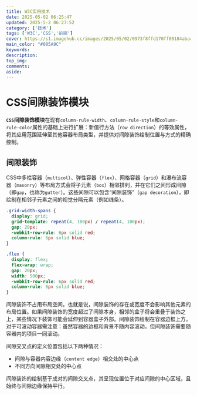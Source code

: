 ```yaml
---
title: W3C实用技术
date: 2025-05-02 06:25:47
updated: 2025-5-2 06:27:52
category: ['技术']
tags: ['W3C','CSS','前端']
cover: https://s1.imagehub.cc/images/2025/05/02/0973f8ffd170ff00184aba4ea012e119.md.png
main_color: "#005A9C"
keywords:
description:
top_img:
comments:
aside:
---
```

# CSS间隙装饰模块

**`CSS`间隙装饰模块**在现有`column-rule-width`、`column-rule-style`和`column-rule-color`属性的基础上进行扩展：新值行方法（`row direction`）的等效属性，将其应用范围延伸至其他容器布局类型，并提供对间隙装饰绘制位置与方式的精确控制。

## 间隙装饰

CSS中多栏容器（`multicol`）、弹性容器（`flex`）、网格容器（`grid`）和瀑布流容器（`masonry`）等布局方式会将子元素（`box`）相邻排列，并在它们之间形成间隙（即`gap`，也称为`gutter`）。这些间隙可以包含“间隙装饰”（`gap decoration`），即绘制在相邻子元素之间的视觉分隔元素（例如线条）。

```css
.grid-width-spans {
  display: grid;
  grid-template: repeat(4, 100px) / repeat(4, 100px);
  gap: 20px;
  -webkit-row-rule: 6px solid red;
  column-rule: 6px solid blue;
}

.flex {
  display: flex;
  flex-wrap: wrap;
  gap: 20px;
  width: 500px;
  -webkit-row-rule: 6px solid red;
  column-rule: 6px solid blue;
}
```

间隙装饰不占用布局空间。也就是说，间隙装饰的存在或宽度不会影响其他元素的布局位置。如果间隙装饰的宽度超过了间隙本身，相邻的盒子将会重叠于装饰之上，某些情况下装饰可能会延伸到容器盒子外部。间隙装饰绘制在容器边框上方。对于可滚动容器需注意：虽然容器的边框和背景不随内容滚动，但间隙装饰需要随容器内的项目一同滚动。

间隙交叉点的定义位置包括以下两种情况：
- 间隙与容器内容边缘（`content edge`）相交处的中心点
- 不同方向间隙相交处的中心点

间隙装饰的绘制基于成对的间隙交叉点，其呈现位置位于对应间隙的中心区域，且始终与间隙边缘保持平行。

